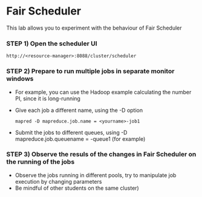 # Fair Scheduler

This lab allows you to experiment with the behaviour of Fair Scheduler   

### STEP 1)  Open the scheduler UI
 
    http://<resource-manager>:8088/cluster/scheduler
  
### STEP 2) Prepare to run multiple jobs in separate monitor windows

* For example, you can use the Hadoop example calculating the number PI, since it is long-running

* Give each job a different name, using the -D option

      mapred -D mapreduce.job.name = <yourname>-job1
      
* Submit the jobs to different queues, using -D mapreduce.job.queuename = <yourname>-queue1 (for example)

### STEP 3) Observe the resuls of the changes in Fair Scheduler on the running of the jobs

* Observe the jobs running in different pools, try to manipulate job execution by changing parameters 
* Be mindful of other students on the same cluster)

